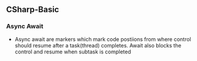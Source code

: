 
## CSharp-Basic 

### Async Await
- Async await are markers which mark code postiions from where control should resume after a task(thread) completes. Await also blocks the control and resume when subtask is completed
